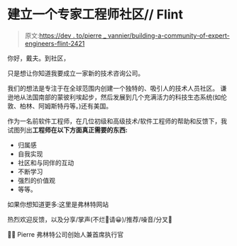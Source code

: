 # 建立一个专家工程师社区// Flint

> 原文:[https://dev . to/pierre _ vannier/building-a-community-of-expert-engineers-flint-2421](https://dev.to/pierre_vannier/building-a-community-of-expert-engineers--flint-2421)

你好，戴夫。到社区，

只是想让你知道我要成立一家新的技术咨询公司。

我们的想法是专注于在全球范围内创建一个独特的、吸引人的技术人员社区。
谦逊地从法国南部的蒙彼利埃起步，然后发展到几个充满活力的科技生态系统(如伦敦、柏林、阿姆斯特丹等。)还有美国。

作为一名前软件工程师，在几位初级和高级技术/软件工程师的帮助和反馈下，我试图列出**工程师在以下方面真正需要的东西:**

*   归属感
*   自我实现
*   社区和与同伴的互动
*   不断学习
*   强烈的价值观
*   等等。

如果你想知道更多:这里是弗林特网站

热烈欢迎反馈，以及分享/掌声(不烂🍅请😀)/推荐/噪音/分叉🤔

👊🏻
Pierre
弗林特公司创始人兼首席执行官